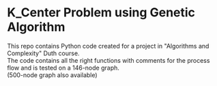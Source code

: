 # K_Center Problem using Genetic Algorithm

This repo contains Python code created for a project in "Algorithms and Complexity" Duth course.  
The code contains all the right functions with comments for the process flow and is tested on a 146-node graph.  
(500-node graph also available)

